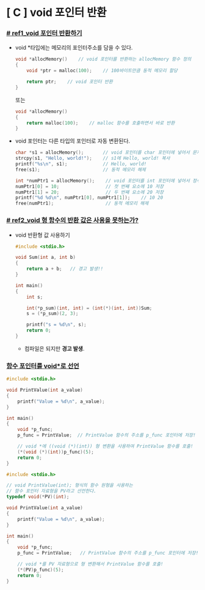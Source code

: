 # **[ C ] void 포인터 반환**

### [**# ref1_void 포인터 반환하기**](https://dojang.io/mod/page/view.php?id=530)

- void *타입에는 메모리의 포인터주소를 담을 수 있다.
    ```c
    void *allocMemory()    // void 포인터를 반환하는 allocMemory 함수 정의
    {
        void *ptr = malloc(100);    // 100바이트만큼 동적 메모리 할당

        return ptr;    // void 포인터 반환
    }
    ```
    또는
    ```c
    void *allocMemory()
    {
        return malloc(100);    // malloc 함수를 호출하면서 바로 반환
    }
    ```
- void 포인터는 다른 타입의 포인터로 자동 변환된다.
    ```c
    char *s1 = allocMemory();       // void 포인터를 char 포인터에 넣어서 문자열처럼 사용
    strcpy(s1, "Hello, world!");    // s1에 Hello, world! 복사
    printf("%s\n", s1);             // Hello, world!
    free(s1);                       // 동적 메모리 해제
    ```
    ```c
    int *numPtr1 = allocMemory();    // void 포인터를 int 포인터에 넣어서 정수 배열처럼 사용
    numPtr1[0] = 10;                 // 첫 번째 요소에 10 저장
    numPtr1[1] = 20;                 // 두 번째 요소에 20 저장
    printf("%d %d\n", numPtr1[0], numPtr1[1]);    // 10 20
    free(numPtr1);                   // 동적 메모리 해제
    ```
### [**# ref2_void 형 함수의 반환 값은 사용을 못하는가?**](https://m.blog.naver.com/tipsware/221291750140)

- void 반환형 값 사용하기
    ```c
    #include <stdio.h>

    void Sum(int a, int b)
    {
        return a + b;   // 경고 발생!!
    }

    int main()
    {
        int s;

        int(*p_sum)(int, int) = (int(*)(int, int))Sum;
        s = (*p_sum)(2, 3);

        printf("s = %d\n", s);
        return 0;
    }
    ```
    - 컴파일은 되지만 **경고 발생**.

### [**함수 포인터를 void*로 선언**](https://blog.naver.com/tipsware/221286469686)

```c
#include <stdio.h>                        

void PrintValue(int a_value)
{
    printf("Value = %d\n", a_value);
}

int main()
{
    void *p_func;
    p_func = PrintValue;  // PrintValue 함수의 주소를 p_func 포인터에 저장!

    // void *에 ((void (*)(int)) 형 변환을 사용하여 PrintValue 함수를 호출!
    (*(void (*)(int))p_func)(5);
    return 0;
}
```

```c
#include <stdio.h>                        

// void PrintValue(int); 형식의 함수 원형을 사용하는
// 함수 포인터 자료형을 PV라고 선언한다.
typedef void(*PV)(int);

void PrintValue(int a_value)
{
    printf("Value = %d\n", a_value);
}

int main()
{
    void *p_func;
    p_func = PrintValue;   // PrintValue 함수의 주소를 p_func 포인터에 저장!

    // void *를 PV 자료형으로 형 변환해서 PrintValue 함수를 호출!
    (*(PV)p_func)(5);
    return 0;
}
```